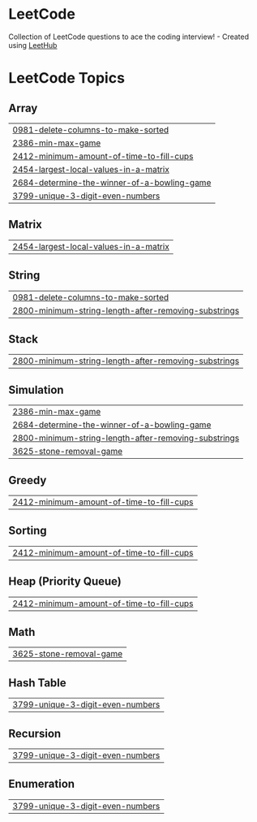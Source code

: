 # LeetCode
Collection of LeetCode questions to ace the coding interview! - Created using [LeetHub](https://github.com/QasimWani/LeetHub)

<!---LeetCode Topics Start-->
# LeetCode Topics
## Array
|  |
| ------- |
| [0981-delete-columns-to-make-sorted](https://github.com/ajtravis/LeetCode/tree/master/0981-delete-columns-to-make-sorted) |
| [2386-min-max-game](https://github.com/ajtravis/LeetCode/tree/master/2386-min-max-game) |
| [2412-minimum-amount-of-time-to-fill-cups](https://github.com/ajtravis/LeetCode/tree/master/2412-minimum-amount-of-time-to-fill-cups) |
| [2454-largest-local-values-in-a-matrix](https://github.com/ajtravis/LeetCode/tree/master/2454-largest-local-values-in-a-matrix) |
| [2684-determine-the-winner-of-a-bowling-game](https://github.com/ajtravis/LeetCode/tree/master/2684-determine-the-winner-of-a-bowling-game) |
| [3799-unique-3-digit-even-numbers](https://github.com/ajtravis/LeetCode/tree/master/3799-unique-3-digit-even-numbers) |
## Matrix
|  |
| ------- |
| [2454-largest-local-values-in-a-matrix](https://github.com/ajtravis/LeetCode/tree/master/2454-largest-local-values-in-a-matrix) |
## String
|  |
| ------- |
| [0981-delete-columns-to-make-sorted](https://github.com/ajtravis/LeetCode/tree/master/0981-delete-columns-to-make-sorted) |
| [2800-minimum-string-length-after-removing-substrings](https://github.com/ajtravis/LeetCode/tree/master/2800-minimum-string-length-after-removing-substrings) |
## Stack
|  |
| ------- |
| [2800-minimum-string-length-after-removing-substrings](https://github.com/ajtravis/LeetCode/tree/master/2800-minimum-string-length-after-removing-substrings) |
## Simulation
|  |
| ------- |
| [2386-min-max-game](https://github.com/ajtravis/LeetCode/tree/master/2386-min-max-game) |
| [2684-determine-the-winner-of-a-bowling-game](https://github.com/ajtravis/LeetCode/tree/master/2684-determine-the-winner-of-a-bowling-game) |
| [2800-minimum-string-length-after-removing-substrings](https://github.com/ajtravis/LeetCode/tree/master/2800-minimum-string-length-after-removing-substrings) |
| [3625-stone-removal-game](https://github.com/ajtravis/LeetCode/tree/master/3625-stone-removal-game) |
## Greedy
|  |
| ------- |
| [2412-minimum-amount-of-time-to-fill-cups](https://github.com/ajtravis/LeetCode/tree/master/2412-minimum-amount-of-time-to-fill-cups) |
## Sorting
|  |
| ------- |
| [2412-minimum-amount-of-time-to-fill-cups](https://github.com/ajtravis/LeetCode/tree/master/2412-minimum-amount-of-time-to-fill-cups) |
## Heap (Priority Queue)
|  |
| ------- |
| [2412-minimum-amount-of-time-to-fill-cups](https://github.com/ajtravis/LeetCode/tree/master/2412-minimum-amount-of-time-to-fill-cups) |
## Math
|  |
| ------- |
| [3625-stone-removal-game](https://github.com/ajtravis/LeetCode/tree/master/3625-stone-removal-game) |
## Hash Table
|  |
| ------- |
| [3799-unique-3-digit-even-numbers](https://github.com/ajtravis/LeetCode/tree/master/3799-unique-3-digit-even-numbers) |
## Recursion
|  |
| ------- |
| [3799-unique-3-digit-even-numbers](https://github.com/ajtravis/LeetCode/tree/master/3799-unique-3-digit-even-numbers) |
## Enumeration
|  |
| ------- |
| [3799-unique-3-digit-even-numbers](https://github.com/ajtravis/LeetCode/tree/master/3799-unique-3-digit-even-numbers) |
<!---LeetCode Topics End-->